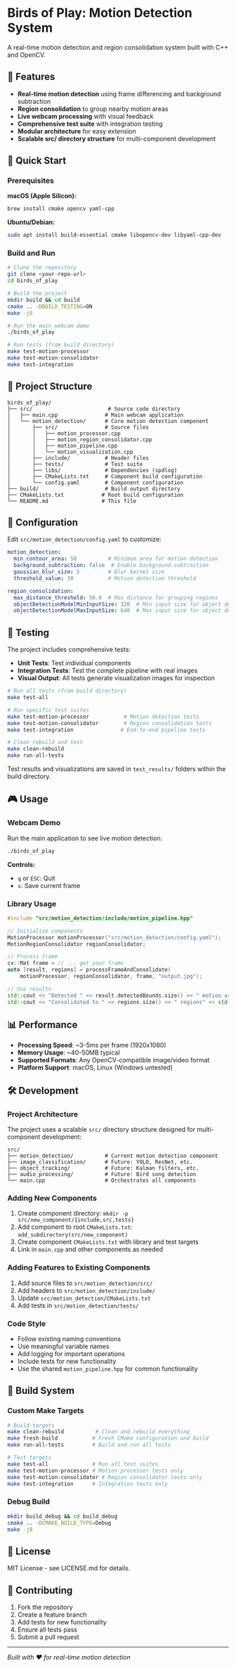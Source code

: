 # Birds of Play: Motion Detection System

A real-time motion detection and region consolidation system built with C++ and OpenCV.

## 🎯 Features

- **Real-time motion detection** using frame differencing and background subtraction
- **Region consolidation** to group nearby motion areas
- **Live webcam processing** with visual feedback
- **Comprehensive test suite** with integration testing
- **Modular architecture** for easy extension
- **Scalable src/ directory structure** for multi-component development

## 🚀 Quick Start

### Prerequisites

**macOS (Apple Silicon):**
```bash
brew install cmake opencv yaml-cpp
```

**Ubuntu/Debian:**
```bash
sudo apt install build-essential cmake libopencv-dev libyaml-cpp-dev
```

### Build and Run

```bash
# Clone the repository
git clone <your-repo-url>
cd birds_of_play

# Build the project
mkdir build && cd build
cmake .. -DBUILD_TESTING=ON
make -j8

# Run the main webcam demo
./birds_of_play

# Run tests (from build directory)
make test-motion-processor
make test-motion-consolidator
make test-integration
```

## 📁 Project Structure

```
birds_of_play/
├── src/                        # Source code directory
│   ├── main.cpp               # Main webcam application
│   └── motion_detection/      # Core motion detection component
│       ├── src/               # Source files
│       │   ├── motion_processor.cpp
│       │   ├── motion_region_consolidator.cpp
│       │   ├── motion_pipeline.cpp
│       │   └── motion_visualization.cpp
│       ├── include/           # Header files
│       ├── tests/             # Test suite
│       ├── libs/              # Dependencies (spdlog)
│       ├── CMakeLists.txt     # Component build configuration
│       └── config.yaml        # Component configuration
├── build/                     # Build output directory
├── CMakeLists.txt            # Root build configuration
└── README.md                 # This file
```

## 🔧 Configuration

Edit `src/motion_detection/config.yaml` to customize:

```yaml
motion_detection:
  min_contour_area: 50          # Minimum area for motion detection
  background_subtraction: false  # Enable background subtraction
  gaussian_blur_size: 5         # Blur kernel size
  threshold_value: 30           # Motion detection threshold

region_consolidation:
  max_distance_threshold: 50.0  # Max distance for grouping regions
  objectDetectionModelMinInputSize: 320  # Min input size for object detection
  objectDetectionModelMaxInputSize: 640  # Max input size for object detection
```

## 🧪 Testing

The project includes comprehensive tests:

- **Unit Tests**: Test individual components
- **Integration Tests**: Test the complete pipeline with real images
- **Visual Output**: All tests generate visualization images for inspection

```bash
# Run all tests (from build directory)
make test-all

# Run specific test suites
make test-motion-processor           # Motion detection tests
make test-motion-consolidator        # Region consolidation tests
make test-integration               # End-to-end pipeline tests

# Clean rebuild and test
make clean-rebuild
make run-all-tests
```

Test results and visualizations are saved in `test_results/` folders within the build directory.

## 🎮 Usage

### Webcam Demo

Run the main application to see live motion detection:

```bash
./birds_of_play
```

**Controls:**
- `q` or `ESC`: Quit
- `s`: Save current frame

### Library Usage

```cpp
#include "src/motion_detection/include/motion_pipeline.hpp"

// Initialize components
MotionProcessor motionProcessor("src/motion_detection/config.yaml");
MotionRegionConsolidator regionConsolidator;

// Process frame
cv::Mat frame = // ... get your frame
auto [result, regions] = processFrameAndConsolidate(
    motionProcessor, regionConsolidator, frame, "output.jpg");

// Use results
std::cout << "Detected " << result.detectedBounds.size() << " motion areas" << std::endl;
std::cout << "Consolidated to " << regions.size() << " regions" << std::endl;
```

## 📊 Performance

- **Processing Speed**: ~3-5ms per frame (1920x1080)
- **Memory Usage**: ~40-50MB typical
- **Supported Formats**: Any OpenCV-compatible image/video format
- **Platform Support**: macOS, Linux (Windows untested)

## 🛠️ Development

### Project Architecture

The project uses a scalable `src/` directory structure designed for multi-component development:

```
src/
├── motion_detection/          # Current motion detection component
├── image_classification/      # Future: YOLO, ResNet, etc.
├── object_tracking/           # Future: Kalman filters, etc.
├── audio_processing/          # Future: Bird song detection
└── main.cpp                   # Orchestrates all components
```

### Adding New Components

1. Create component directory: `mkdir -p src/new_component/{include,src,tests}`
2. Add component to root `CMakeLists.txt`: `add_subdirectory(src/new_component)`
3. Create component `CMakeLists.txt` with library and test targets
4. Link in `main.cpp` and other components as needed

### Adding Features to Existing Components

1. Add source files to `src/motion_detection/src/`
2. Add headers to `src/motion_detection/include/`
3. Update `src/motion_detection/CMakeLists.txt`
4. Add tests in `src/motion_detection/tests/`

### Code Style

- Follow existing naming conventions
- Use meaningful variable names
- Add logging for important operations
- Include tests for new functionality
- Use the shared `motion_pipeline.hpp` for common functionality

## 🔧 Build System

### Custom Make Targets

```bash
# Build targets
make clean-rebuild          # Clean and rebuild everything
make fresh-build           # Fresh CMake configuration and build
make run-all-tests         # Build and run all tests

# Test targets
make test-all              # Run all test suites
make test-motion-processor # Motion processor tests only
make test-motion-consolidator # Region consolidator tests only
make test-integration      # Integration tests only
```

### Debug Build

```bash
mkdir build_debug && cd build_debug
cmake .. -DCMAKE_BUILD_TYPE=Debug
make -j8
```

## 📄 License

MIT License - see LICENSE.md for details.

## 🤝 Contributing

1. Fork the repository
2. Create a feature branch
3. Add tests for new functionality
4. Ensure all tests pass
5. Submit a pull request

---

*Built with ❤️ for real-time motion detection*